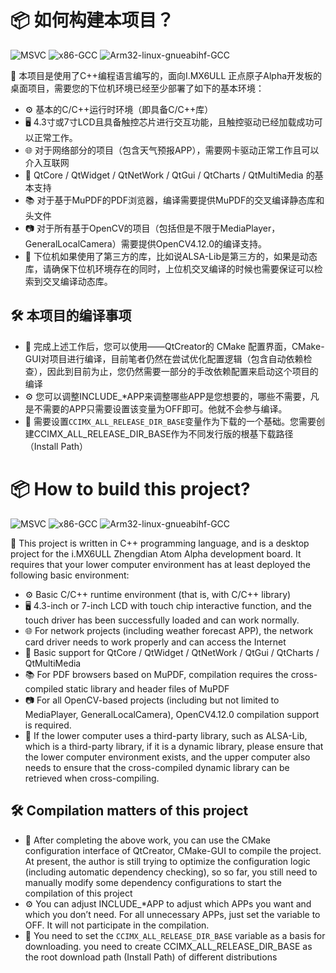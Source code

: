 # 📦 如何构建本项目？

![MSVC](https://img.shields.io/badge/MSVC-Support-blue)
![x86-GCC](https://img.shields.io/badge/x86--GCC-Support-brightgreen)
![Arm32-linux-gnueabihf-GCC](https://img.shields.io/badge/Arm32_linux_gnueabihf_GCC-support-red)

🔧 本项目是使用了C++编程语言编写的，面向I.MX6ULL 正点原子Alpha开发板的桌面项目，需要您的下位机环境已经至少部署了如下的基本环境：

- ⚙️ 基本的C/C++运行时环境（即具备C/C++库）
- 🖥️ 4.3寸或7寸LCD且具备触控芯片进行交互功能，且触控驱动已经加载成功可以正常工作。
- 🌐 对于网络部分的项目（包含天气预报APP），需要网卡驱动正常工作且可以介入互联网
- 🎨 QtCore / QtWidget / QtNetWork / QtGui / QtCharts / QtMultiMedia 的基本支持
- 📚 对于基于MuPDF的PDF浏览器，编译需要提供MuPDF的交叉编译静态库和头文件
- 📷 对于所有基于OpenCV的项目（包括但是不限于MediaPlayer，GeneralLocalCamera）需要提供OpenCV4.12.0的编译支持。
- 🔗 下位机如果使用了第三方的库，比如说ALSA-Lib是第三方的，如果是动态库，请确保下位机环境存在的同时，上位机交叉编译的时候也需要保证可以检索到交叉编译动态库。

## 🛠️ 本项目的编译事项

- 🔨 完成上述工作后，您可以使用——QtCreator的 CMake 配置界面，CMake-GUI对项目进行编译，目前笔者仍然在尝试优化配置逻辑（包含自动依赖检查），因此到目前为止，您仍然需要一部分的手改依赖配置来启动这个项目的编译
- ⚙️ 您可以调整INCLUDE_*APP来调整哪些APP是您想要的，哪些不需要，凡是不需要的APP只需要设置该变量为OFF即可。他就不会参与编译。
- 📁 需要设置`CCIMX_ALL_RELEASE_DIR_BASE`变量作为下载的一个基础。您需要创建CCIMX_ALL_RELEASE_DIR_BASE作为不同发行版的根基下载路径（Install Path）

# 📦 How to build this project?

![MSVC](https://img.shields.io/badge/MSVC-Support-blue)
![x86-GCC](https://img.shields.io/badge/x86--GCC-Support-brightgreen)
![Arm32-linux-gnueabihf-GCC](https://img.shields.io/badge/Arm32_linux_gnueabihf_GCC-support-red)

🔧 This project is written in C++ programming language, and is a desktop project for the i.MX6ULL Zhengdian Atom Alpha development board. It requires that your lower computer environment has at least deployed the following basic environment:

- ⚙️ Basic C/C++ runtime environment (that is, with C/C++ library)
- 🖥️ 4.3-inch or 7-inch LCD with touch chip interactive function, and the touch driver has been successfully loaded and can work normally.
- 🌐 For network projects (including weather forecast APP), the network card driver needs to work properly and can access the Internet
- 🎨 Basic support for QtCore / QtWidget / QtNetWork / QtGui / QtCharts / QtMultiMedia
- 📚 For PDF browsers based on MuPDF, compilation requires the cross-compiled static library and header files of MuPDF
- 📷 For all OpenCV-based projects (including but not limited to MediaPlayer, GeneralLocalCamera), OpenCV4.12.0 compilation support is required.
- 🔗 If the lower computer uses a third-party library, such as ALSA-Lib, which is a third-party library, if it is a dynamic library, please ensure that the lower computer environment exists, and the upper computer also needs to ensure that the cross-compiled dynamic library can be retrieved when cross-compiling.

## 🛠️ Compilation matters of this project

- 🔨 After completing the above work, you can use the CMake configuration interface of QtCreator, CMake-GUI to compile the project. At present, the author is still trying to optimize the configuration logic (including automatic dependency checking), so so far, you still need to manually modify some dependency configurations to start the compilation of this project
- ⚙️ You can adjust INCLUDE_*APP to adjust which APPs you want and which you don’t need. For all unnecessary APPs, just set the variable to OFF. It will not participate in the compilation.
- 📁 You need to set the `CCIMX_ALL_RELEASE_DIR_BASE` variable as a basis for downloading. you need to create CCIMX_ALL_RELEASE_DIR_BASE as the root download path (Install Path) of different distributions